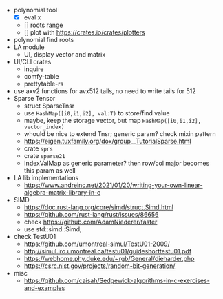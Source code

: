 


- polynomial tool
  * [x] eval x
  * [] roots range
  * [] plot with https://crates.io/crates/plotters
- polynomial find roots
- LA module
  * UI, display vector and matrix
- UI/CLI crates
  * inquire
  * comfy-table
  * prettytable-rs
- use axv2 functions for avx512 tails, no need to write tails for 512
- Sparse Tensor
  * struct SparseTnsr
  * use `HashMap([i0,i1,i2], val:T)` to store/find value
  * maybe, keep the storage vector, but map `HashMap([i0,i1,i2], vector_index)`
  * whould be nice to extend Tnsr; generic param? check mixin pattern
  * https://eigen.tuxfamily.org/dox/group__TutorialSparse.html
  * crate `sprs`
  * crate `sparse21`
  * IndexValMap as generic parameter? then row/col major becomes this param as well
- LA lib implementations
  * https://www.andreinc.net/2021/01/20/writing-your-own-linear-algebra-matrix-library-in-c
- SIMD
  * https://doc.rust-lang.org/core/simd/struct.Simd.html
  * https://github.com/rust-lang/rust/issues/86656
  * check https://github.com/AdamNiederer/faster
  * use std::simd::Simd;
- check TestU01
  * https://github.com/umontreal-simul/TestU01-2009/
  * http://simul.iro.umontreal.ca/testu01/guideshorttestu01.pdf
  * https://webhome.phy.duke.edu/~rgb/General/dieharder.php
  * https://csrc.nist.gov/projects/random-bit-generation/
- misc
  * https://github.com/caisah/Sedgewick-algorithms-in-c-exercises-and-examples
